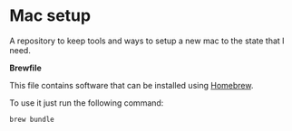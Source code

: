 # Mac setup

A repository to keep tools and ways to setup a new mac to the state that I need.


**Brewfile**

This file contains software that can be installed using [Homebrew](https://brew.sh/).

To use it just run the following command:

```sh
brew bundle
```

